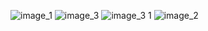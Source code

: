 ![image_1](https://github.com/user-attachments/assets/d1524660-e4c1-4827-ad92-eb5bbca276df)
![image_3](https://github.com/user-attachments/assets/24596ccd-72f4-4e01-afb6-e4b564034707)
![image_3 1](https://github.com/user-attachments/assets/2b9a179a-892e-4722-b8bd-0d16f6548372)
![image_2](https://github.com/user-attachments/assets/91d799fd-dc3e-4f25-b699-d1c2d7ebcd03)

